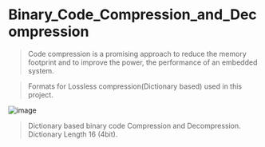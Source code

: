# Binary_Code_Compression_and_Decompression

> Code compression is a promising approach to reduce the memory footprint and to improve the power, the performance of an embedded system.


> Formats for Lossless compression(Dictionary based) used in this project.

![image](https://user-images.githubusercontent.com/45356812/124700895-9aa9c500-debb-11eb-876a-1fd97188adec.png)

> Dictionary based binary code Compression and Decompression.\
> Dictionary Length 16 (4bit).

